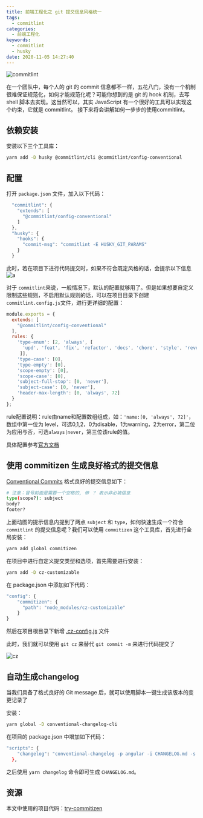 ```yaml
---
title: 前端工程化之 git 提交信息风格统一
tags:
  - commitlint
categories:
  - 前端工程化
keywords:
  - commitlint
  - husky
date: 2020-11-05 14:27:40
---
```


![commitlint](https://cdn.jsdelivr.net/gh/rocwong-cn/assets/imags/commitlint.png)

 <!-- more -->

在一个团队中，每个人的 git 的 commit 信息都不一样，五花八门，没有一个机制很难保证规范化，如何才能规范化呢？可能你想到的是 git 的 hook 机制，去写 shell 脚本去实现。这当然可以，其实 JavaScript 有一个很好的工具可以实现这个约束，它就是 commitlint。
接下来将会讲解如何一步步的使用commitlint。

## 依赖安装

安装以下三个工具库：

```bash
yarn add -D husky @commitlint/cli @commitlint/config-conventional
```

## 配置

打开 `package.json` 文件，加入以下代码：

```js
  "commitlint": {
    "extends": [
      "@commitlint/config-conventional"
    ]
  },
  "husky": {
    "hooks": {
      "commit-msg": "commitlint -E HUSKY_GIT_PARAMS"
    }
  }
  ```

此时，若在项目下进行代码提交时，如果不符合既定风格的话，会提示以下信息
![a](https://cdn.jsdelivr.net/gh/rocwong-cn/assets/imags/20201105173907.png)

对于 `commitlint`来说，一般情况下，默认的配置就够用了。但是如果想要自定义限制这些规则，不启用默认规则的话，可以在项目目录下创建 `commitlint.config.js`文件，进行更详细的配置：

```js
module.exports = {
  extends: [
    "@commitlint/config-conventional"
  ],
  rules: {
    'type-enum': [2, 'always', [
      'upd', 'feat', 'fix', 'refactor', 'docs', 'chore', 'style', 'revert'
     ]],
    'type-case': [0],
    'type-empty': [0],
    'scope-empty': [0],
    'scope-case': [0],
    'subject-full-stop': [0, 'never'],
    'subject-case': [0, 'never'],
    'header-max-length': [0, 'always', 72]
  }
};
```

rule配置说明：rule由name和配置数组组成，如：`'name:[0, 'always', 72]'`，数组中第一位为 level，可选0,1,2，0为disable，1为warning，2为error，第二位为应用与否，可选`always|never`，第三位该rule的值。

具体配置参考[官方文档](https://commitlint.js.org/#/reference-configuration)

## 使用 commitizen 生成良好格式的提交信息

[Conventional Commits](https://www.conventionalcommits.org/en/v1.0.0/) 格式良好的提交信息如下：

```bash
# 注意：冒号前面是需要一个空格的, 带 ？ 表示非必填信息
type(scope?): subject
body?
footer?
```

上面动图的提示信息内提到了两点 `subject` 和 `type`，如何快速生成一个符合 `commitlint` 的提交信息呢？我们可以使用 `commitizen` 这个工具库，首先进行全局安装：

```bash
yarn add global commitizen
```

在项目中进行自定义提交类型和选项，首先需要进行安装：

```bash
yarn add -D cz-customizable
```

在 package.json 中添加如下代码：

```js
"config": {
    "commitizen": {
      "path": "node_modules/cz-customizable"
    }
}
```

然后在项目根目录下新增 [.cz-config.js](https://github.com/rocwong-cn/try-commitizen/blob/master/.cz-config.js) 文件

此时，我们就可以使用 `git cz` 来替代 `git commit -m` 来进行代码提交了

![cz](https://s04.cdn.ipalfish.com/static/omp-upload-1604569978524-gitcz.gif)

## 自动生成changelog

当我们具备了格式良好的 Git message 后，就可以使用脚本一键生成该版本的变更记录了

安装：

```bash
yarn global -D conventional-changelog-cli
```

在项目的 package.json 中增加如下代码：

```bash
"scripts": {
    "changelog": "conventional-changelog -p angular -i CHANGELOG.md -s && git add CHANGELOG.md"
  },
```

之后使用 `yarn changelog` 命令即可生成 `CHANGELOG.md`。

## 资源

本文中使用的项目代码：[try-commitizen](https://github.com/rocwong-cn/try-commitizen)
